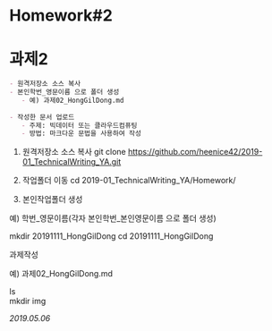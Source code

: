 # Homework#2 
# 과제2

````markdown
- 원격저장소 소스 복사
- 본인학번_영문이름 으로 폴더 생성
   - 예) 과제02_HongGilDong.md
   
- 작성한 문서 업로드
   - 주제: 빅데이터 또는 클라우드컴퓨팅
   - 방법: 마크다운 문법을 사용하여 작성
````

1) 원격저장소 소스 복사
git clone https://github.com/heenice42/2019-01_TechnicalWriting_YA.git

2) 작업폴더 이동
cd 2019-01_TechnicalWriting_YA/Homework/

3) 본인작업폴더 생성

예) 학번_영문이름(각자 본인학번_본인영문이름 으로 폴더 생성)

mkdir 20191111_HongGilDong
cd 20191111_HongGilDong


과제작성

예) 과제02_HongGilDong.md

ls  
mkdir img  

*2019.05.06*
